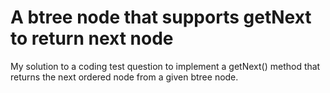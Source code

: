 A btree node that supports getNext to return next node
======================================================

My solution to a coding test question to implement a getNext() method that returns the next ordered node from a given
btree node.